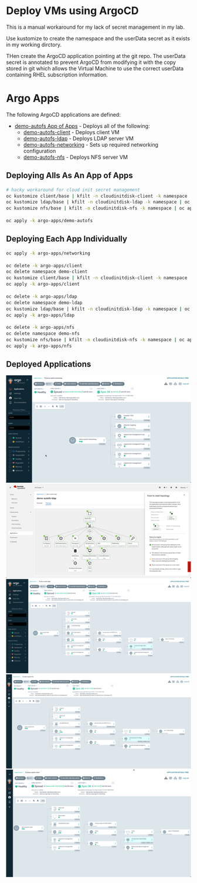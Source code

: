 # Deploy VMs using ArgoCD

This is a manual workaround for my lack of secret management in my lab.

Use kustomize to create the namespace and the userData secret as it exists in my working dirctory.

THen create the ArgoCD application pointing at the git repo. The userData secret is annotated to prevent ArgoCD from modifying it with the copy stored in git which allows the Virtual Machine to use the correct userData containing RHEL subscription information.

# Argo Apps

The following ArgoCD applications are defined:

* [demo-autofs App of Apps](demo-autofs/kustomization.yaml) - Deploys all of the following:
  * [demo-autofs-client](client/application.yaml) - Deploys client VM
  * [demo-autofs-ldap](ldap/application.yaml) - Deploys LDAP server VM
  * [demo-autofs-networking](networking/application.yaml) - Sets up required networking configuration
  * [demo-autofs-nfs](nfs/application.yaml) - Deploys NFS server VM

## Deploying Alls As An App of Apps

```bash
# hacky workaround for cloud init secret management
oc kustomize client/base | kfilt -n cloudinitdisk-client -k namespace | oc apply -f -
oc kustomize ldap/base | kfilt -n cloudinitdisk-ldap -k namespace | oc apply -f -
oc kustomize nfs/base | kfilt -n cloudinitdisk-nfs -k namespace | oc apply -f -

oc apply -k argo-apps/demo-autofs
```

## Deploying Each App Individually
```bash
oc apply -k argo-apps/networking

oc delete -k argo-apps/client
oc delete namespace demo-client
oc kustomize client/base | kfilt -n cloudinitdisk-client -k namespace | oc apply -f -
oc apply -k argo-apps/client

oc delete -k argo-apps/ldap
oc delete namespace demo-ldap
oc kustomize ldap/base | kfilt -n cloudinitdisk-ldap -k namespace | oc apply -f -
oc apply -k argo-apps/ldap

oc delete -k argo-apps/nfs
oc delete namespace demo-nfs
oc kustomize nfs/base | kfilt -n cloudinitdisk-nfs -k namespace | oc apply -f -
oc apply -k argo-apps/nfs
```

## Deployed Applications

![Networking ArgoCD App](../img/argo-app-demo-autofs-network.png)
![LDAP VM ArgoCD App in ACM](../img/acm-app-demo-autofs-ldap.png)
![LDAP VM ArgoCD App](../img/argo-app-demo-autofs-ldap.png)
![NFS VM ArgoCD App](../img/argo-app-demo-autofs-nfs.png)
![CLient VM ArgoCD App](../img/argo-app-demo-autofs-client.png)
